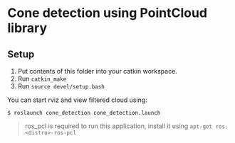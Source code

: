 # Cone detection using PointCloud library

## Setup
1. Put contents of this folder into your catkin workspace.
2. Run `catkin_make`
3. Run `source devel/setup.bash`

You can start rviz and view filtered cloud using:
```
$ roslaunch cone_detection cone_detection.launch
```

> ros_pcl is required to run this application, install it using `apt-get ros-<distro>-ros-pcl`
